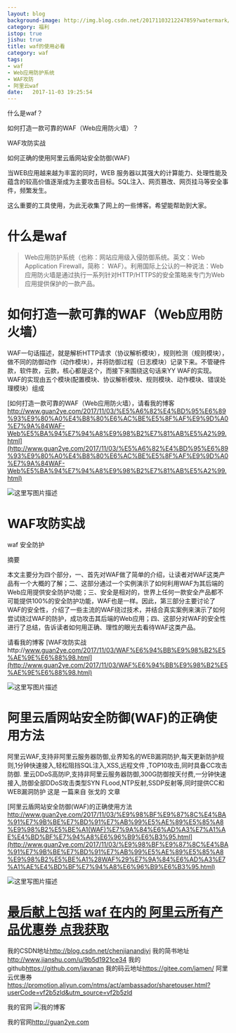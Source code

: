 ```yaml
---
layout: blog
background-image: http://img.blog.csdn.net/20171103212247859?watermark/2/text/aHR0cDovL2Jsb2cuY3Nkbi5uZXQvY2hlbmppYW5hbmRpeWk=/font/5a6L5L2T/fontsize/400/fill/I0JBQkFCMA==/dissolve/70/gravity/SouthEast
category: 福利
istop: true
jishu: true
title: waf的使用必看
category: waf
tags:
- waf
- Web应用防护系统
- WAF攻防
- 阿里云waf
date:   2017-11-03 19:25:54
---
```



什么是waf？

如何打造一款可靠的WAF（Web应用防火墙）？

WAF攻防实战

如何正确的使用阿里云盾网站安全防御(WAF)


当WEB应用越来越为丰富的同时，WEB 服务器以其强大的计算能力、处理性能及蕴含的较高价值逐渐成为主要攻击目标。SQL注入、网页篡改、网页挂马等安全事件，频繁发生。

这么重要的工具使用，为此无收集了网上的一些博客。希望能帮助到大家。





# 什么是waf

> Web应用防护系统（也称：网站应用级入侵防御系统。英文：Web Application Firewall，简称：
> WAF）。利用国际上公认的一种说法：Web应用防火墙是通过执行一系列针对HTTP/HTTPS的安全策略来专门为Web应用提供保护的一款产品。



# 如何打造一款可靠的WAF（Web应用防火墙）

‍‍WAF一句话描述，就是解析HTTP请求（协议解析模块），规则检测（规则模块），做不同的防御动作（动作模块），并将防御过程（日志模块）记录下来。不管硬件款，软件款，云款，核心都是这个，而接下来围绕这句话来YY WAF的实现。WAF的实现由五个模块(配置模块、协议解析模块、规则模块、动作模块、错误处理模块）组成

[如何打造一款可靠的WAF（Web应用防火墙），请看我的博客
http://www.guan2ye.com/2017/11/03/%E5%A6%82%E4%BD%95%E6%89%93%E9%80%A0%E4%B8%80%E6%AC%BE%E5%8F%AF%E9%9D%A0%E7%9A%84WAF-Web%E5%BA%94%E7%94%A8%E9%98%B2%E7%81%AB%E5%A2%99.html](http://www.guan2ye.com/2017/11/03/%E5%A6%82%E4%BD%95%E6%89%93%E9%80%A0%E4%B8%80%E6%AC%BE%E5%8F%AF%E9%9D%A0%E7%9A%84WAF-Web%E5%BA%94%E7%94%A8%E9%98%B2%E7%81%AB%E5%A2%99.html)


![这里写图片描述](http://img.blog.csdn.net/20171103212247859?watermark/2/text/aHR0cDovL2Jsb2cuY3Nkbi5uZXQvY2hlbmppYW5hbmRpeWk=/font/5a6L5L2T/fontsize/400/fill/I0JBQkFCMA==/dissolve/70/gravity/SouthEast)

# WAF攻防实战

waf 安全防护

摘要

本文主要分为四个部分，一、首先对WAF做了简单的介绍，让读者对WAF这类产品有一个大概的了解；二、这部分通过一个实例演示了如何利用WAF为其后端的Web应用提供安全防护功能；三、安全是相对的，世界上任何一款安全产品都不可能提供100%的安全防护功能，WAF也是一样。因此，第三部分主要讨论了WAF的安全性，介绍了一些主流的WAF绕过技术，并结合真实案例来演示了如何尝试绕过WAF的防护，成功攻击其后端的Web应用；四、这部分对WAF的安全性进行了总结，告诉读者如何用正确、理性的眼光去看待WAF这类产品。

请看我的博客
 [WAF攻防实战http://www.guan2ye.com/2017/11/03/WAF%E6%94%BB%E9%98%B2%E5%AE%9E%E6%88%98.html](http://www.guan2ye.com/2017/11/03/WAF%E6%94%BB%E9%98%B2%E5%AE%9E%E6%88%98.html)

![这里写图片描述](http://img.blog.csdn.net/20171103212430090?watermark/2/text/aHR0cDovL2Jsb2cuY3Nkbi5uZXQvY2hlbmppYW5hbmRpeWk=/font/5a6L5L2T/fontsize/400/fill/I0JBQkFCMA==/dissolve/70/gravity/SouthEast)

# 阿里云盾网站安全防御(WAF)的正确使用方法

阿里云WAF,支持非阿里云服务器防御,业界知名的WEB漏洞防护,每天更新防护规则,1分钟快速接入,轻松阻挡SQL注入,XSS,远程文件 ,TOP10攻击,同时具备CC攻击防御.
里云DDoS高防IP,支持非阿里云服务器防御,300G防御按天付费,一分钟快速接入,防御全部DDoS攻击类型SYN FLood,NTP反射,SSDP反射等,同时提供CC和WEB漏洞防护
这是 一篇来自  张戈的 文章

[阿里云盾网站安全防御(WAF)的正确使用方法
http://www.guan2ye.com/2017/11/03/%E9%98%BF%E9%87%8C%E4%BA%91%E7%9B%BE%E7%BD%91%E7%AB%99%E5%AE%89%E5%85%A8%E9%98%B2%E5%BE%A1(WAF)%E7%9A%84%E6%AD%A3%E7%A1%AE%E4%BD%BF%E7%94%A8%E6%96%B9%E6%B3%95.html](http://www.guan2ye.com/2017/11/03/%E9%98%BF%E9%87%8C%E4%BA%91%E7%9B%BE%E7%BD%91%E7%AB%99%E5%AE%89%E5%85%A8%E9%98%B2%E5%BE%A1%28WAF%29%E7%9A%84%E6%AD%A3%E7%A1%AE%E4%BD%BF%E7%94%A8%E6%96%B9%E6%B3%95.html)

![这里写图片描述](http://img.blog.csdn.net/20171103212648267?watermark/2/text/aHR0cDovL2Jsb2cuY3Nkbi5uZXQvY2hlbmppYW5hbmRpeWk=/font/5a6L5L2T/fontsize/400/fill/I0JBQkFCMA==/dissolve/70/gravity/SouthEast)






# **[最后献上包括 waf 在内的  阿里云所有产品优惠券  点我获取](https://promotion.aliyun.com/ntms/act/ambassador/sharetouser.html?userCode=vf2b5zld&utm_source=vf2b5zld)**




我的CSDN地址<http://blog.csdn.net/chenjianandiyi>
我的简书地址<http://www.jianshu.com/u/9b5d1921ce34>
我的github<https://github.com/javanan>
我的码云地址<https://gitee.com/jamen/>
阿里云优惠券<https://promotion.aliyun.com/ntms/act/ambassador/sharetouser.html?userCode=vf2b5zld&utm_source=vf2b5zld>



我的官网
![我的博客](https://github.com/javanan/javanan.github.io/blob/master/style/images/slifelogo.png?raw=true)

我的官网<http://guan2ye.com>